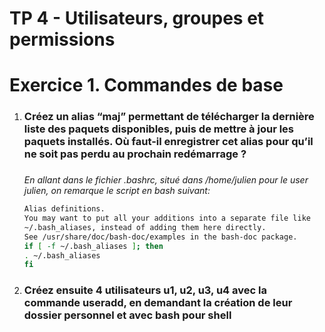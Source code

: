  # TP 4 - Utilisateurs, groupes et permissions

<h1>Exercice 1. Commandes de base</h1>

<ol>
<li><h3>Créez un alias “maj” permettant de télécharger la dernière liste des paquets disponibles, puis de mettre à jour les paquets installés. Où faut-il enregistrer cet alias pour qu’il ne soit pas perdu au prochain
redémarrage ?<h3></li>

*En allant dans le fichier .bashrc, situé dans /home/julien pour le user julien, on remarque le script en bash suivant:*

```bash
Alias definitions.
You may want to put all your additions into a separate file like
~/.bash_aliases, instead of adding them here directly.
See /usr/share/doc/bash-doc/examples in the bash-doc package.
if [ -f ~/.bash_aliases ]; then
. ~/.bash_aliases
fi
```


<li><h3>Créez ensuite 4 utilisateurs u1, u2, u3, u4 avec la commande useradd, en demandant la création de
leur dossier personnel et avec bash pour shell
</h3></li>

</ol>
